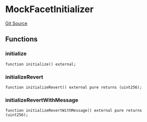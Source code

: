 # MockFacetInitializer
[Git Source](https://github.com/ubiquity/ubiquity-dollar/blob/562529d3970008a3b47fdae4073c66a60be478ff/src/dollar/mocks/MockFacet.sol)


## Functions
### initialize


```solidity
function initialize() external;
```

### initializeRevert


```solidity
function initializeRevert() external pure returns (uint256);
```

### initializeRevertWithMessage


```solidity
function initializeRevertWithMessage() external pure returns (uint256);
```

